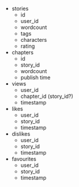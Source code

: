 * stories
	- id
	- user_id
	- wordcount
	- tags
	- characters
	- rating
* chapters
	- id
	- story_id
	- wordcount
	- publish time
* views
	- user_id
	- chapter_id (story_id?)
	- timestamp
* likes
	- user_id
	- story_id
	- timestamp
* dislikes
	- user_id
	- story_id
	- timestamp
* favourites
	- user_id
	- story_id
	- timestamp